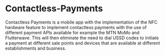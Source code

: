 # Contactless-Payments
Contactless Payments is a mobile app with the implementation of the NFC hardware feature to implement contactless payments with the use of different payment APIs available for example the MTN MoMo and Flutterwave.  This will then eliminate the need to dial USSD codes to initiate a payment at different sale points and devices that are available at different establishments and business.

